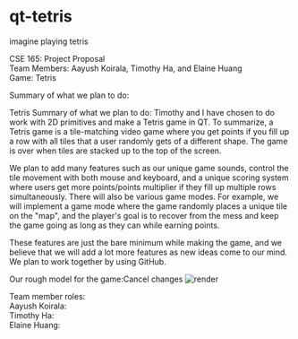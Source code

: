# qt-tetris
imagine playing tetris

CSE 165: Project Proposal<br/>
Team Members: Aayush Koirala, Timothy Ha, and Elaine Huang<br/>
Game: Tetris<br/>

Summary of what we plan to do: <br/>

Tetris Summary of what we plan to do: Timothy and I have chosen to do work with 2D primitives and make a Tetris game in QT. To summarize, a Tetris game is a tile-matching video game where you get points if you fill up a row with all tiles that a user randomly gets of a different shape. The game is over when tiles are stacked up to the top of the screen. 

We plan to add many features such as our unique game sounds, control the tile movement with both mouse and keyboard, and a unique scoring system where users get more points/points multiplier if they fill up multiple rows simultaneously. There will also be various game modes. For example, we will implement a game mode where the game randomly places a unique tile on the "map", and the player's goal is to recover from the mess and keep the game going as long as they can while earning points. 

These features are just the bare minimum while making the game, and we believe that we will add a lot more features as new ideas come to our mind. We plan to work together by using GitHub. 

Our rough model for the game:Cancel changes
![render](https://i.imgur.com/hO2WZV1.png)

Team member roles:<br/>
Aayush Koirala:<br/>
Timothy Ha:<br/>
Elaine Huang:<br/>



